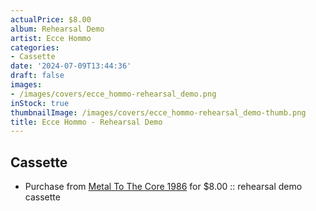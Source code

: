 ```yaml
---
actualPrice: $8.00
album: Rehearsal Demo
artist: Ecce Hommo
categories:
- Cassette
date: '2024-07-09T13:44:36'
draft: false
images:
- /images/covers/ecce_hommo-rehearsal_demo.png
inStock: true
thumbnailImage: /images/covers/ecce_hommo-rehearsal_demo-thumb.png
title: Ecce Hommo - Rehearsal Demo
---
```


## Cassette
* Purchase from [Metal To The Core 1986](https://metaltothecore1986.com/shop/ecce-hommo-rehearsal-demo-cassette/) for $8.00 :: rehearsal demo cassette
